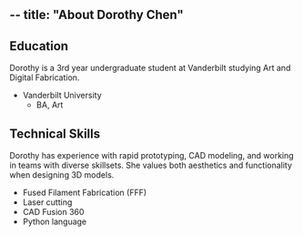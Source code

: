 --
title: "About Dorothy Chen"
--

## Education

Dorothy is a 3rd year undergraduate student at Vanderbilt studying Art and Digital Fabrication.

* Vanderbilt University
  * BA, Art

## Technical Skills

Dorothy has experience with rapid prototyping, CAD modeling, and working in teams with diverse skillsets. She values both aesthetics and functionality when designing 3D models. 

* Fused Filament Fabrication (FFF)
* Laser cutting
* CAD Fusion 360
* Python language


